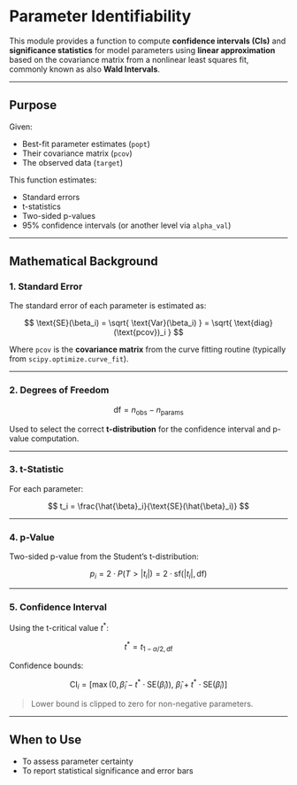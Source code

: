 # Parameter Identifiability

This module provides a function to compute **confidence intervals (CIs)** and **significance statistics** for model
parameters using **linear approximation** based on the covariance matrix from a nonlinear least squares fit, commonly 
known as also **Wald Intervals**.

---

## Purpose

Given:

- Best-fit parameter estimates (`popt`)
- Their covariance matrix (`pcov`)
- The observed data (`target`)

This function estimates:

- Standard errors
- t-statistics
- Two-sided p-values
- 95% confidence intervals (or another level via `alpha_val`)

---

## Mathematical Background

### 1. **Standard Error**

The standard error of each parameter is estimated as:

$$
\text{SE}(\beta_i) = \sqrt{ \text{Var}(\beta_i) } = \sqrt{ \text{diag}(\text{pcov})_i }
$$

Where `pcov` is the **covariance matrix** from the curve fitting routine (typically from `scipy.optimize.curve_fit`).

---

### 2. **Degrees of Freedom**

$$
\text{df} = n_{\text{obs}} - n_{\text{params}}
$$

Used to select the correct **t-distribution** for the confidence interval and p-value computation.

---

### 3. **t-Statistic**

For each parameter:

$$
t_i = \frac{\hat{\beta}_i}{\text{SE}(\hat{\beta}_i)}
$$

---

### 4. **p-Value**

Two-sided p-value from the Student’s t-distribution:

$$
p_i = 2 \cdot P(T > |t_i|) = 2 \cdot \text{sf}(|t_i|, \text{df})
$$

---

### 5. **Confidence Interval**

Using the t-critical value $t^*$:

$$
t^* = t_{1 - \alpha/2, \text{df}}
$$

Confidence bounds:

$$
\text{CI}_i = \left[ \max\left(0, \hat{\beta}_i - t^* \cdot \text{SE}(\hat{\beta}_i)\right),\ \hat{\beta}_i + t^* \cdot \text{SE}(\hat{\beta}_i) \right]
$$

> Lower bound is clipped to zero for non-negative parameters.

---

## When to Use

- To assess parameter certainty
- To report statistical significance and error bars
